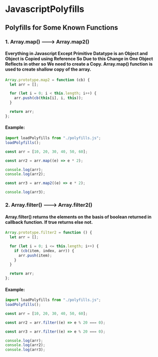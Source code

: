 # JavascriptPolyfills

## Polyfills for Some Known Functions

### 1. Array.map() ---> Array.map2()

#### Everything in Javascript Except Primitive Datatype is an Object and Object is Copied using Reference So Due to this Change in One Object Reflects in other so We need to create a Copy. Array.map() function is used to create shallow copy of the array.

```javascript
Array.prototype.map2 = function (cb) {
  let arr = [];

  for (let i = 0; i < this.length; i++) {
    arr.push(cb(this[i], i, this));
  }

  return arr;
};
```

#### Example:

```javascript
import loadPolyfills from "./polyfills.js";
loadPolyfills();

const arr = [10, 20, 30, 40, 50, 60];

const arr2 = arr.map((e) => e * 2);

console.log(arr);
console.log(arr2);

const arr3 = arr.map2((e) => e * 2);

console.log(arr3);
```

### 2. Array.filter() ---> Array.filter2()

#### Array.filter() returns the elements on the basis of boolean returned in callback function. If true returns else not.

```javascript
Array.prototype.filter2 = function () {
  let arr = [];

  for (let i = 0; i <= this.length; i++) {
    if (cb(item, index, arr)) {
      arr.push(item);
    }
  }

  return arr;
};
```

#### Example:

```javascript
import loadPolyfills from "./polyfills.js";
loadPolyfills();

const arr = [10, 20, 30, 40, 50, 60];

const arr2 = arr.filter((e) => e % 20 === 0);

const arr3 = arr.filter((e) => e % 20 === 0);

console.log(arr);
console.log(arr2);
console.log(arr3);
```
